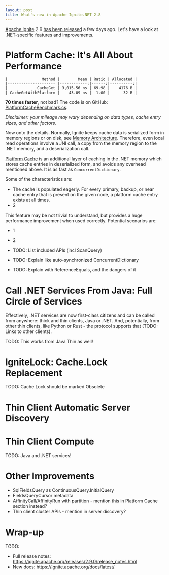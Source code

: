 ```yaml
---
layout: post
title: What's new in Apache Ignite.NET 2.8
---
```


[Apache Ignite](https://ignite.apache.org/) 2.9 [has been released](http://apache-ignite-users.70518.x6.nabble.com/ANNOUNCE-Apache-Ignite-2-9-0-Released-td34311.html) a few days ago.
Let's have a look at .NET-specific features and improvements.  


# Platform Cache: It's All About Performance



```
|               Method |        Mean | Ratio | Allocated |
|--------------------- |------------:|------:|----------:|
|             CacheGet | 3,015.56 ns | 69.98 |    4176 B |
| CacheGetWithPlatform |    43.09 ns |  1.00 |      32 B |
```

**70 times faster**, not bad? The code is on GitHub: [PlatformCacheBenchmark.cs](https://github.com/ptupitsyn/IgniteNetBenchmarks/blob/bab8535a4a22e7e863a9929f590bbb9a80140fcf/PlatformCacheBenchmark.cs).

 *Disclaimer: your mileage may wary depending on data types, cache entry sizes, and other factors.*

Now onto the details. Normally, Ignite keeps cache data is serialized form in memory regions or on disk, see [Memory Architecture](https://ignite.apache.org/docs/latest/memory-architecture).
Therefore, even local read operations involve a JNI call, a copy from the memory region to the .NET memory, and a deserialization call.

[Platform Cache](https://ignite.apache.org/docs/latest/net-specific/net-platform-cache) is an additional layer of caching in the .NET memory which stores cache entries in deserialized form,
and avoids any overhead mentioned above. It is as fast as `ConcurrentDictionary`.

Some of the characteristics are:

* The cache is populated eagerly. For every primary, backup, or near cache entry that is present on the given node, a platform cache entry exists at all times.
* 2

This feature may be not trivial to understand, but provides a huge performance improvement when used correctly. Potential scenarios are:

* 1
* 2

* TODO: List included APIs (incl ScanQuery)
* TODO: Explain like auto-synchronized ConcurrentDictionary
* TODO: Explain with ReferenceEquals, and the dangers of it 


# Call .NET Services From Java: Full Circle of Services

Effectively, .NET services are now first-class citizens and can be called from anywhere: thick and thin clients, Java or .NET.
And, potentially, from other thin clients, like Python or Rust - the protocol supports that (TODO: Links to other clients).

TODO: This works from Java Thin as well!



# IgniteLock: Cache.Lock Replacement

TODO: Cache.Lock should be marked Obsolete 


# Thin Client Automatic Server Discovery

# Thin Client Compute

TODO: Java and .NET services!

# Other Improvements

* SqlFieldsQuery as ContinuousQuery.InitialQuery 
* FieldsQueryCursor metadata
* AffinityCall/AffinityRun with partition - mention this in Platform Cache section instead?
* Thin client cluster APIs - mention in server discovery?


# Wrap-up

TODO:
* Full release notes: https://ignite.apache.org/releases/2.9.0/release_notes.html
* New docs: https://ignite.apache.org/docs/latest/
